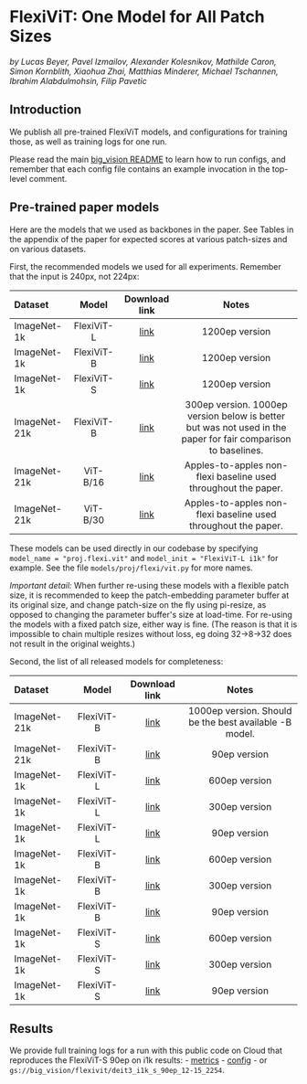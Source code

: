 # FlexiViT: One Model for All Patch Sizes
*by Lucas Beyer, Pavel Izmailov, Alexander Kolesnikov, Mathilde Caron, Simon Kornblith, Xiaohua Zhai, Matthias Minderer, Michael Tschannen, Ibrahim Alabdulmohsin, Filip Pavetic*

## Introduction
We publish all pre-trained FlexiViT models, and configurations for training
those, as well as training logs for one run.

Please read the main [big_vision README](/README.md) to learn how to run
configs, and remember that each config file contains an example invocation in
the top-level comment.

## Pre-trained paper models

Here are the models that we used as backbones in the paper. See Tables in the
appendix of the paper for expected scores at various patch-sizes and on various
datasets.

First, the recommended models we used for all experiments.
Remember that the input is 240px, not 224px:

| Dataset       | Model      | Download link | Notes |
| :---          | :---:      | :---:         | :---: |
| ImageNet-1k   | FlexiViT-L | [link](https://storage.googleapis.com/big_vision/flexivit/flexivit_l_i1k.npz) | 1200ep version |
| ImageNet-1k   | FlexiViT-B | [link](https://storage.googleapis.com/big_vision/flexivit/flexivit_b_i1k.npz) | 1200ep version |
| ImageNet-1k   | FlexiViT-S | [link](https://storage.googleapis.com/big_vision/flexivit/flexivit_s_i1k.npz) | 1200ep version |
| ImageNet-21k  | FlexiViT-B | [link](https://storage.googleapis.com/big_vision/flexivit/flexivit_b_i21k_300ep.npz) | 300ep version. 1000ep version below is better but was not used in the paper for fair comparison to baselines. |
| ImageNet-21k  | ViT-B/16   | [link](https://storage.googleapis.com/big_vision/flexivit/vit_b16_i21k_300ep.npz) | Apples-to-apples non-flexi baseline used throughout the paper. |
| ImageNet-21k  | ViT-B/30   | [link](https://storage.googleapis.com/big_vision/flexivit/vit_b30_i21k_300ep.npz) | Apples-to-apples non-flexi baseline used throughout the paper. |

These models can be used directly in our codebase by specifying
`model_name = "proj.flexi.vit"` and `model_init = "FlexiViT-L i1k"` for example.
See the file `models/proj/flexi/vit.py` for more names.

*Important detail:* When further re-using these models with a flexible patch
size, it is recommended to keep the patch-embedding parameter buffer at its
original size, and change patch-size on the fly using pi-resize, as opposed to
changing the parameter buffer's size at load-time.
For re-using the models with a fixed patch size, either way is fine.
(The reason is that it is impossible to chain multiple resizes without loss,
eg doing 32->8->32 does not result in the original weights.)

Second, the list of all released models for completeness:

| Dataset       | Model      | Download link | Notes |
| :---          | :---:      | :---:         | :---: |
| ImageNet-21k  | FlexiViT-B | [link](https://storage.googleapis.com/big_vision/flexivit/flexivit_b_i21k_1000ep.npz) | 1000ep version. Should be the best available -B model. |
| ImageNet-21k  | FlexiViT-B | [link](https://storage.googleapis.com/big_vision/flexivit/flexivit_b_i21k_90ep.npz) | 90ep version |
| ImageNet-1k   | FlexiViT-L | [link](https://storage.googleapis.com/big_vision/flexivit/flexivit_l_i1k_600ep.npz) | 600ep version |
| ImageNet-1k   | FlexiViT-L | [link](https://storage.googleapis.com/big_vision/flexivit/flexivit_l_i1k_300ep.npz) | 300ep version |
| ImageNet-1k   | FlexiViT-L | [link](https://storage.googleapis.com/big_vision/flexivit/flexivit_l_i1k_90ep.npz) | 90ep version |
| ImageNet-1k   | FlexiViT-B | [link](https://storage.googleapis.com/big_vision/flexivit/flexivit_b_i1k_600ep.npz) | 600ep version |
| ImageNet-1k   | FlexiViT-B | [link](https://storage.googleapis.com/big_vision/flexivit/flexivit_b_i1k_300ep.npz) | 300ep version |
| ImageNet-1k   | FlexiViT-B | [link](https://storage.googleapis.com/big_vision/flexivit/flexivit_b_i1k_90ep.npz) | 90ep version |
| ImageNet-1k   | FlexiViT-S | [link](https://storage.googleapis.com/big_vision/flexivit/flexivit_s_i1k_600ep.npz) | 600ep version |
| ImageNet-1k   | FlexiViT-S | [link](https://storage.googleapis.com/big_vision/flexivit/flexivit_s_i1k_300ep.npz) | 300ep version |
| ImageNet-1k   | FlexiViT-S | [link](https://storage.googleapis.com/big_vision/flexivit/flexivit_s_i1k_90ep.npz) | 90ep version |

## Results

We provide full training logs for a run with this public code on Cloud that
reproduces the FlexiViT-S 90ep on i1k results:
    - [metrics](https://storage.googleapis.com/big_vision/flexivit/deit3_i1k_s_90ep_12-15_2254/big_vision_metrics.txt)
    - [config](https://storage.googleapis.com/big_vision/flexivit/deit3_i1k_s_90ep_12-15_2254/config.json)
    - or `gs://big_vision/flexivit/deit3_i1k_s_90ep_12-15_2254`.

